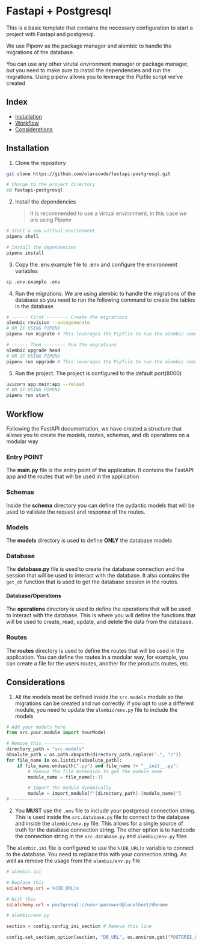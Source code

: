 # Fastapi + Postgresql

This is a basic template that contains the necessary configuration to start a project with Fastapi and postgresql.

We use Pipenv as the package manager and alembic to handle the migrations of the database.

You can use any other virutal environment manager or package manager, but you need to make sure to install the dependencies and run the migrations. Using pipenv allows you to leverage the Pipfile script we've created

## Index

- [Installation](#installation)
- [Workflow](#workflow)
- [Considerations](#considerations)

## Installation

1. Clone the repository

```bash
git clone https://github.com/olaracode/fastapi-postgresql.git

# Change to the project directory
cd fastapi-postgresql
```

2. Install the dependencies
   > It is recommended to use a virtual environment, in this case we are using Pipenv

```sh
# Start a new virtual environment
pipenv shell

# Install the dependencies
pipenv install
```

3. Copy the .env.example file to .env and configure the environment variables

```sh
cp .env.example .env
```

4. Run the migrations. We are using alembic to handle the migrations of the database so you need to run the following command to create the tables in the database

```sh
# ------ First -------- Create the migrations
alembic revision --autogenerate
# OR IF USING PIPENV
pipenv run migrate # This leverages the Pipfile to run the alembic command

# ------ Then -------- Run the migrations
alembic upgrade head
# OR IF USING PIPENV
pipenv run upgrade # This leverages the Pipfile to run the alembic command
```

5. Run the project. The project is configured to the default port(8000)

```sh
uvicorn app.main:app --reload
# OR IF USING PIPENV
pipenv run start
```

## Workflow

Following the FastAPI documentation, we have created a structure that allows you to create the models, routes, schemas, and db operations on a modular way

### Entry POINT

The **main.py** file is the entry point of the application. It contains the FastAPI app and the routes that will be used in the application

### Schemas

Inside the **schema** directory you can define the pydantic models that will be used to validate the request and response of the routes.

### Models

The **models** directory is used to define **ONLY** the database models

### Database

The **database.py** file is used to create the database connection and the session that will be used to interact with the database. It also contains the `get_db` function that is used to get the database session in the routes.

#### Database/Operations

The **operations** directory is used to define the operations that will be used to interact with the database. This is where you will define the functions that will be used to create, read, update, and delete the data from the database.

### Routes

The **routes** directory is used to define the routes that will be used in the application. You can define the routes in a modular way, for example, you can create a file for the users routes, another for the products routes, etc.

## Considerations

1. All the models most be defined inside the `src.models` module so the migrations can be created and run correctly. if you opt to use a different module, you need to update the `alembic/env.py` file to include the models

```py
# Add your models here
from src.your.module import YourModel

# Remove this ---------------
directory_path = "src.models"
absolute_path = os.path.abspath(directory_path.replace(".", "/"))
for file_name in os.listdir(absolute_path):
    if file_name.endswith(".py") and file_name != "__init__.py":
        # Remove the file extension to get the module name
        module_name = file_name[:-3]

        # Import the module dynamically
        module = import_module(f"{directory_path}.{module_name}")
# ----------------------------
```

2. You **MUST** use the `.env` file to include your postgresql connection string. This is used inside the `src.database.py` file to connect to the database and inside the `alembic/env.py` file. This allows for a single source of truth for the database connection string. The other option is to hardcode the connection string in the `src.database.py` and `alembic/env.py` files

The `alembic.ini` file is configured to use the `%(DB_URL)s` variable to connect to the database. You need to replace this with your connection string. As well as remove the usage from the `alembic/env.py` file

```ini
# alembic.ini

# Replace this
sqlalchemy.url = %(DB_URL)s

# With this
sqlalchemy.url = postgresql://user:password@localhost/dbname
```

```py
# alembic/env.py

section = config.config_ini_section # Remove this line

config.set_section_option(section, "DB_URL", os.environ.get("POSTGRES_URL")) # Remove this line
```
